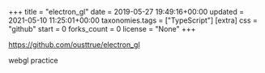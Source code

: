 +++
title = "electron_gl"
date = 2019-05-27 19:49:16+00:00
updated = 2021-05-10 11:25:01+00:00
taxonomies.tags = ["TypeScript"]
[extra]
css = "github"
start = 0
forks_count = 0
license = "None"
+++

<https://github.com/ousttrue/electron_gl>

webgl practice

